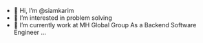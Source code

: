 - 👋 Hi, I’m @siamkarim
- 👀 I’m interested in problem solving
- 🌱 I’m currently work at MH Global Group As a Backend Software Engineer ...


<!---
siamkarim/siamkarim is a ✨ special ✨ repository because its `README.md` (this file) appears on your GitHub profile.
You can click the Preview link to take a look at your changes.
--->
